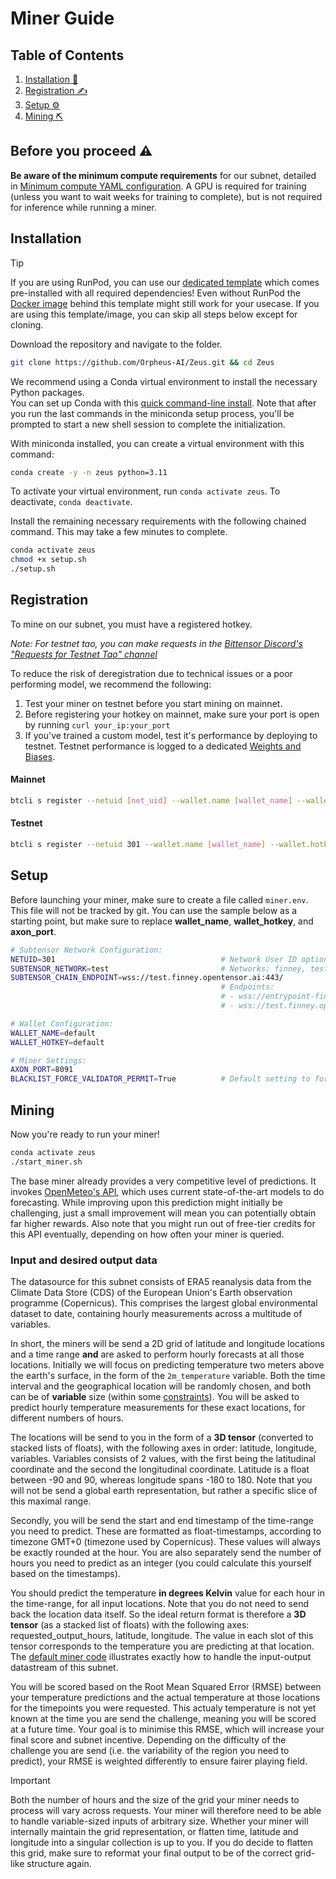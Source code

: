 # Miner Guide

## Table of Contents

1. [Installation 🔧](#installation)
2. [Registration ✍️](#registration)
3. [Setup ⚙️](#setup)
3. [Mining ⛏️](#mining)

## Before you proceed ⚠️

**Be aware of the minimum compute requirements** for our subnet, detailed in [Minimum compute YAML configuration](../min_compute.yml). A GPU is required for training (unless you want to wait weeks for training to complete), but is not required for inference while running a miner.

## Installation
> [!TIP]
> If you are using RunPod, you can use our [dedicated template](https://runpod.io/console/deploy?template=x2lktx2xex&ref=97t9kcqz) which comes pre-installed with all required dependencies! Even without RunPod the [Docker image](https://hub.docker.com/repository/docker/ericorpheus/zeus/) behind this template might still work for your usecase. If you are using this template/image, you can skip all steps below except for cloning.

Download the repository and navigate to the folder.
```bash
git clone https://github.com/Orpheus-AI/Zeus.git && cd Zeus
```

We recommend using a Conda virtual environment to install the necessary Python packages.<br>
You can set up Conda with this [quick command-line install](https://docs.anaconda.com/free/miniconda/#quick-command-line-install). Note that after you run the last commands in the miniconda setup process, you'll be prompted to start a new shell session to complete the initialization. 

With miniconda installed, you can create a virtual environment with this command:

```bash
conda create -y -n zeus python=3.11
```

To activate your virtual environment, run `conda activate zeus`. To deactivate, `conda deactivate`.

Install the remaining necessary requirements with the following chained command. This may take a few minutes to complete.

```bash
conda activate zeus
chmod +x setup.sh 
./setup.sh
```


## Registration

To mine on our subnet, you must have a registered hotkey.

*Note: For testnet tao, you can make requests in the [Bittensor Discord's "Requests for Testnet Tao" channel](https://discord.com/channels/799672011265015819/1190048018184011867)*

To reduce the risk of deregistration due to technical issues or a poor performing model, we recommend the following:
1. Test your miner on testnet before you start mining on mainnet.
2. Before registering your hotkey on mainnet, make sure your port is open by running `curl your_ip:your_port`
3. If you've trained a custom model, test it's performance by deploying to testnet. Testnet performance is logged to a dedicated [Weights and Biases](https://wandb.ai/orpheus-ai/climate-subnet).


#### Mainnet

```bash
btcli s register --netuid [net_uid] --wallet.name [wallet_name] --wallet.hotkey [wallet.hotkey] --subtensor.network finney
```

#### Testnet

```bash
btcli s register --netuid 301 --wallet.name [wallet_name] --wallet.hotkey [wallet.hotkey] --subtensor.network test
```

## Setup
Before launching your miner, make sure to create a file called `miner.env`. This file will not be tracked by git. 
You can use the sample below as a starting point, but make sure to replace **wallet_name**, **wallet_hotkey**, and **axon_port**.


```bash
# Subtensor Network Configuration:
NETUID=301                                     # Network User ID options: ?,301
SUBTENSOR_NETWORK=test                         # Networks: finney, test, local
SUBTENSOR_CHAIN_ENDPOINT=wss://test.finney.opentensor.ai:443/
                                               # Endpoints:
                                               # - wss://entrypoint-finney.opentensor.ai:443
                                               # - wss://test.finney.opentensor.ai:443/

# Wallet Configuration:
WALLET_NAME=default
WALLET_HOTKEY=default

# Miner Settings:
AXON_PORT=8091
BLACKLIST_FORCE_VALIDATOR_PERMIT=True          # Default setting to force validator permit for blacklisting
```

## Mining
Now you're ready to run your miner!

```bash
conda activate zeus
./start_miner.sh
```

The base miner already provides a very competitive level of predictions. It invokes [OpenMeteo's API](https://open-meteo.com/), which uses current state-of-the-art models to do forecasting. While improving upon this prediction might initially be challenging, just a small improvement will mean you can potentially obtain far higher rewards. Also note that you might run out of free-tier credits for this API eventually, depending on how often your miner is queried.

### Input and desired output data
The datasource for this subnet consists of ERA5 reanalysis data from the Climate Data Store (CDS) of the European Union's Earth observation programme (Copernicus). This comprises the largest global environmental dataset to date, containing hourly measurements across a multitude of variables. 

In short, the miners will be send a 2D grid of latitude and longitude locations and a time range **and** are asked to perform hourly forecasts at all those locations. Initially we will focus on predicting temperature two meters above the earth's surface, in the form of the `2m_temperature` variable. Both the time interval and the geographical location will be randomly chosen, and both can be of **variable** size (within some [constraints](../climate/validator/constants.py)). You will be asked to predict hourly temperature measurements for these exact locations, for different numbers of hours.

The locations will be send to you in the form of a **3D tensor** (converted to stacked lists of floats), with the following axes in order: latitude, longitude, variables. Variables consists of 2 values, with the first being the latitudinal coordinate and the second the longitudinal coordinate. Latitude is a float between -90 and 90, whereas longitude spans -180 to 180. Note that you will not be send a global earth representation, but rather a specific slice of this maximal range. 

Secondly, you will be send the start and end timestamp of the time-range you need to predict. These are formatted as float-timestamps, according to timezone GMT+0 (timezone used by Copernicus). These values will always be exactly rounded at the hour. You are also separately send the number of hours you need to predict as an integer (you could calculate this yourself based on the timestamps). 

You should predict the temperature **in degrees Kelvin** value for each hour in the time-range, for all input locations. Note that you do not need to send back the location data itself. So the ideal return format is therefore a **3D tensor** (as a stacked list of floats) with the following axes: requested_output_hours, latitude, longitude. The value in each slot of this tensor corresponds to the temperature you are predicting at that location. The [default miner code](../neurons/miner.py) illustrates exactly how to handle the input-output datastream of this subnet. 

You will be scored based on the Root Mean Squared Error (RMSE) between your temperature predictions and the actual temperature at those locations for the timepoints you were requested. This actualy temperature is not yet known at the time you are send the challenge, meaning you will be scored at a future time. Your goal is to minimise this RMSE, which will increase your final score and subnet incentive. Depending on the difficulty of the challenge you are send (i.e. the variability of the region you need to predict), your RMSE is weighted differently to ensure fairer playing field. 

> [!IMPORTANT]
> Both the number of hours and the size of the grid your miner needs to process will vary across requests. Your miner will therefore need to be able to handle variable-sized inputs of arbitrary size. Whether your miner will internally maintain the grid representation, or flatten time, latitude and longitude into a singular collection is up to you. If you do decide to flatten this grid, make sure to reformat your final output to be of the correct grid-like structure again.




